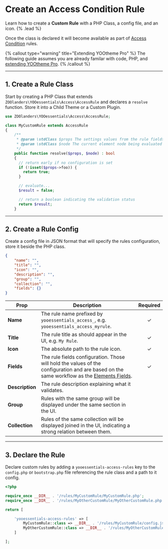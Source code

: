 # Create an Access Condition Rule

Learn how to create a **Custom Rule** with a PHP Class, a config file, and an icon. {% .lead %}

Once the class is declared it will become available as part of [Access Condition](./condition) rules.

{% callout type="warning" title="Extending YOOtheme Pro" %}
The following guide assumes you are already familar with code, PHP, and [extending YOOtheme Pro](https://yootheme.com/support/yootheme-pro/joomla/developers-child-themes#extend-functionality).
{% /callout %}

---

## 1. Create a Rule Class

Start by creating a PHP Class that extends `ZOOlanders\YOOessentials\Access\AccessRule` and declares a `resolve` function. Store it into a Child Theme or a Custom Plugin.

```php
use ZOOlanders\YOOessentials\Access\AccessRule;

class MyCustomRule extends AccessRule
{
    /**
     * @param \stdClass $props The settings values from the rule fields
     * @param \stdClass $node The current element node being evaluated
     */
    public function resolve($props, $node) : bool
    {
      // return early if no configuration is set
      if (!isset($props->foo)) {
        return true;
      }

      // evaluate...
      $result = false;

      // return a boolean indicating the validation status
      return $result;
    }
```

---

## 2. Create a Rule Config

Create a config file in JSON format that will specify the rules configuration, store it beside the PHP class.

```json
{
    "name": "",
    "title": "",
    "icon": "",
    "description": "",
    "group": "",
    "collection": "",
    "fields": {}
}
```

| Prop | Description | Required |
| ------- | -------- | :------: |
| **Name** | The rule name prefixed by `yooessentials_access_`, e.g. `yooessentials_access_myrule`. | &#x2713; |
| **Title** | The rule title as should appear in the UI, e.g. `My Rule`. | &#x2713; |
| **Icon** | The absolute path to the rule icon. | &#x2713; |
| **Fields** | The rule fields configuration. Those will hold the values of the configuration and are based on the same workflow as the [Elements Fields](https://yootheme.com/support/yootheme-pro/joomla/developers-elements). | &#x2713; |
| **Description** | The rule description explaining what it validates. |
| **Group** | Rules with the same group will be displayed under the same section in the UI. |
| **Collection** | Rules of the same collection will be displayed joined in the UI, indicating a strong relation between them. |

---

## 3. Declare the Rule

Declare custom rules by adding a `yooessentials-access-rules` key to the `config.php` or `bootstrap.php` file referencing the rule class and a path to it config.

```php
<?php

require_once __DIR__ . '/rules/MyCustomRule/MyCustomRule.php';
require_once __DIR__ . '/rules/MyOtherCustomRule/MyOtherCustomRule.php';

return [

    'yooessentials-access-rules' => [
        MyCustomRule::class => __DIR__ . '/rules/MyCustomRule/config.json',
        MyOtherCustomRule::class => __DIR__ . '/rules/MyOtherCustomRule/config.json',
    ]

];
```
